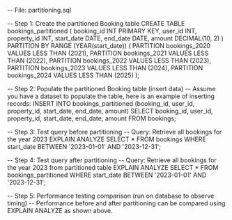 -- File: partitioning.sql

-- Step 1: Create the partitioned Booking table
CREATE TABLE bookings_partitioned (
    booking_id INT PRIMARY KEY,
    user_id INT,
    property_id INT,
    start_date DATE,
    end_date DATE,
    amount DECIMAL(10, 2)
)
PARTITION BY RANGE (YEAR(start_date)) (
    PARTITION bookings_2020 VALUES LESS THAN (2021),
    PARTITION bookings_2021 VALUES LESS THAN (2022),
    PARTITION bookings_2022 VALUES LESS THAN (2023),
    PARTITION bookings_2023 VALUES LESS THAN (2024),
    PARTITION bookings_2024 VALUES LESS THAN (2025)
);

-- Step 2: Populate the partitioned Booking table (insert data)
-- Assume you have a dataset to populate the table, here is an example of inserting records:
INSERT INTO bookings_partitioned (booking_id, user_id, property_id, start_date, end_date, amount)
SELECT booking_id, user_id, property_id, start_date, end_date, amount FROM bookings;

-- Step 3: Test query before partitioning
-- Query: Retrieve all bookings for the year 2023
EXPLAIN ANALYZE
SELECT * FROM bookings
WHERE start_date BETWEEN '2023-01-01' AND '2023-12-31';

-- Step 4: Test query after partitioning
-- Query: Retrieve all bookings for the year 2023 from partitioned table
EXPLAIN ANALYZE
SELECT * FROM bookings_partitioned
WHERE start_date BETWEEN '2023-01-01' AND '2023-12-31';

-- Step 5: Performance testing comparison (run on database to observe timing)
-- Performance before and after partitioning can be compared using EXPLAIN ANALYZE as shown above.
